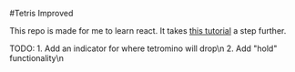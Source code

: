 #Tetris Improved

This repo is made for me to learn react. It takes [this tutorial](https://www.youtube.com/watch?v=ZGOaCxX8HIU) a step further.

TODO:
    1. Add an indicator for where tetromino will drop\n
    2. Add "hold" functionality\n
